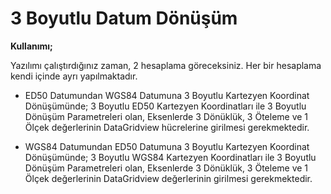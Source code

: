 # 3 Boyutlu Datum Dönüşüm

**Kullanımı;**

Yazılımı çalıştırdığınız zaman, 2 hesaplama göreceksiniz. Her bir hesaplama kendi içinde ayrı yapılmaktadır.

+ ED50 Datumundan WGS84 Datumuna 3 Boyutlu Kartezyen Koordinat Dönüşümünde; 3 Boyutlu ED50 Kartezyen Koordinatları ile 3 Boyutlu Dönüşüm Parametreleri olan, Eksenlerde 3 Dönüklük, 3 Öteleme ve 1 Ölçek değerlerinin DataGridview hücrelerine girilmesi gerekmektedir.

+ WGS84 Datumundan  ED50 Datumuna 3 Boyutlu Kartezyen Koordinat Dönüşümünde; 3 Boyutlu WGS84 Kartezyen Koordinatları ile 3 Boyutlu Dönüşüm Parametreleri olan, Eksenlerde 3 Dönüklük, 3 Öteleme ve 1 Ölçek değerlerinin DataGridview değerlerinin girilmesi gerekmektedir.
